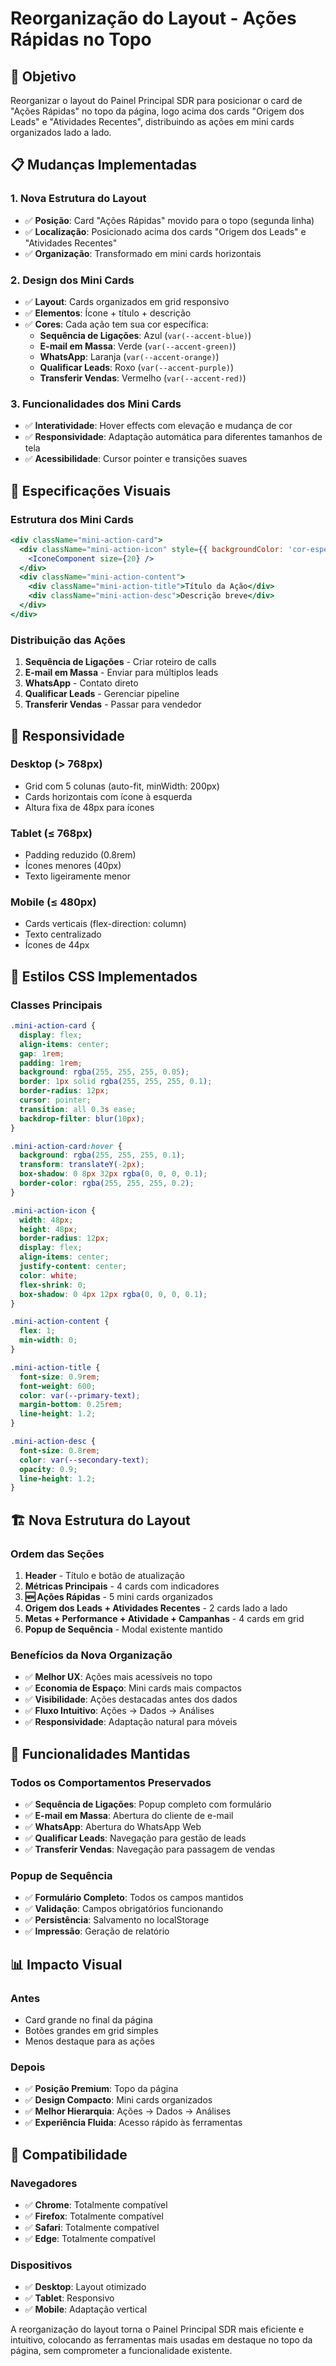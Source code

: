 # Reorganização do Layout - Ações Rápidas no Topo

## 🎯 Objetivo
Reorganizar o layout do Painel Principal SDR para posicionar o card de "Ações Rápidas" no topo da página, logo acima dos cards "Origem dos Leads" e "Atividades Recentes", distribuindo as ações em mini cards organizados lado a lado.

## 📋 Mudanças Implementadas

### 1. **Nova Estrutura do Layout**
- ✅ **Posição**: Card "Ações Rápidas" movido para o topo (segunda linha)
- ✅ **Localização**: Posicionado acima dos cards "Origem dos Leads" e "Atividades Recentes"
- ✅ **Organização**: Transformado em mini cards horizontais

### 2. **Design dos Mini Cards**
- ✅ **Layout**: Cards organizados em grid responsivo
- ✅ **Elementos**: Ícone + título + descrição
- ✅ **Cores**: Cada ação tem sua cor específica:
  - **Sequência de Ligações**: Azul (`var(--accent-blue)`)
  - **E-mail em Massa**: Verde (`var(--accent-green)`)
  - **WhatsApp**: Laranja (`var(--accent-orange)`)
  - **Qualificar Leads**: Roxo (`var(--accent-purple)`)
  - **Transferir Vendas**: Vermelho (`var(--accent-red)`)

### 3. **Funcionalidades dos Mini Cards**
- ✅ **Interatividade**: Hover effects com elevação e mudança de cor
- ✅ **Responsividade**: Adaptação automática para diferentes tamanhos de tela
- ✅ **Acessibilidade**: Cursor pointer e transições suaves

## 🎨 Especificações Visuais

### Estrutura dos Mini Cards
```jsx
<div className="mini-action-card">
  <div className="mini-action-icon" style={{ backgroundColor: 'cor-específica' }}>
    <IconeComponent size={20} />
  </div>
  <div className="mini-action-content">
    <div className="mini-action-title">Título da Ação</div>
    <div className="mini-action-desc">Descrição breve</div>
  </div>
</div>
```

### Distribuição das Ações
1. **Sequência de Ligações** - Criar roteiro de calls
2. **E-mail em Massa** - Enviar para múltiplos leads
3. **WhatsApp** - Contato direto
4. **Qualificar Leads** - Gerenciar pipeline
5. **Transferir Vendas** - Passar para vendedor

## 📱 Responsividade

### Desktop (> 768px)
- Grid com 5 colunas (auto-fit, minWidth: 200px)
- Cards horizontais com ícone à esquerda
- Altura fixa de 48px para ícones

### Tablet (≤ 768px)
- Padding reduzido (0.8rem)
- Ícones menores (40px)
- Texto ligeiramente menor

### Mobile (≤ 480px)
- Cards verticais (flex-direction: column)
- Texto centralizado
- Ícones de 44px

## 🔧 Estilos CSS Implementados

### Classes Principais
```css
.mini-action-card {
  display: flex;
  align-items: center;
  gap: 1rem;
  padding: 1rem;
  background: rgba(255, 255, 255, 0.05);
  border: 1px solid rgba(255, 255, 255, 0.1);
  border-radius: 12px;
  cursor: pointer;
  transition: all 0.3s ease;
  backdrop-filter: blur(10px);
}

.mini-action-card:hover {
  background: rgba(255, 255, 255, 0.1);
  transform: translateY(-2px);
  box-shadow: 0 8px 32px rgba(0, 0, 0, 0.1);
  border-color: rgba(255, 255, 255, 0.2);
}

.mini-action-icon {
  width: 48px;
  height: 48px;
  border-radius: 12px;
  display: flex;
  align-items: center;
  justify-content: center;
  color: white;
  flex-shrink: 0;
  box-shadow: 0 4px 12px rgba(0, 0, 0, 0.1);
}

.mini-action-content {
  flex: 1;
  min-width: 0;
}

.mini-action-title {
  font-size: 0.9rem;
  font-weight: 600;
  color: var(--primary-text);
  margin-bottom: 0.25rem;
  line-height: 1.2;
}

.mini-action-desc {
  font-size: 0.8rem;
  color: var(--secondary-text);
  opacity: 0.9;
  line-height: 1.2;
}
```

## 🏗️ Nova Estrutura do Layout

### Ordem das Seções
1. **Header** - Título e botão de atualização
2. **Métricas Principais** - 4 cards com indicadores
3. **🆕 Ações Rápidas** - 5 mini cards organizados
4. **Origem dos Leads + Atividades Recentes** - 2 cards lado a lado
5. **Metas + Performance + Atividade + Campanhas** - 4 cards em grid
6. **Popup de Sequência** - Modal existente mantido

### Benefícios da Nova Organização
- ✅ **Melhor UX**: Ações mais acessíveis no topo
- ✅ **Economia de Espaço**: Mini cards mais compactos
- ✅ **Visibilidade**: Ações destacadas antes dos dados
- ✅ **Fluxo Intuitivo**: Ações → Dados → Análises
- ✅ **Responsividade**: Adaptação natural para móveis

## 🎯 Funcionalidades Mantidas

### Todos os Comportamentos Preservados
- ✅ **Sequência de Ligações**: Popup completo com formulário
- ✅ **E-mail em Massa**: Abertura do cliente de e-mail
- ✅ **WhatsApp**: Abertura do WhatsApp Web
- ✅ **Qualificar Leads**: Navegação para gestão de leads
- ✅ **Transferir Vendas**: Navegação para passagem de vendas

### Popup de Sequência
- ✅ **Formulário Completo**: Todos os campos mantidos
- ✅ **Validação**: Campos obrigatórios funcionando
- ✅ **Persistência**: Salvamento no localStorage
- ✅ **Impressão**: Geração de relatório

## 📊 Impacto Visual

### Antes
- Card grande no final da página
- Botões grandes em grid simples
- Menos destaque para as ações

### Depois
- ✅ **Posição Premium**: Topo da página
- ✅ **Design Compacto**: Mini cards organizados
- ✅ **Melhor Hierarquia**: Ações → Dados → Análises
- ✅ **Experiência Fluida**: Acesso rápido às ferramentas

## 🔄 Compatibilidade

### Navegadores
- ✅ **Chrome**: Totalmente compatível
- ✅ **Firefox**: Totalmente compatível
- ✅ **Safari**: Totalmente compatível
- ✅ **Edge**: Totalmente compatível

### Dispositivos
- ✅ **Desktop**: Layout otimizado
- ✅ **Tablet**: Responsivo
- ✅ **Mobile**: Adaptação vertical

A reorganização do layout torna o Painel Principal SDR mais eficiente e intuitivo, colocando as ferramentas mais usadas em destaque no topo da página, sem comprometer a funcionalidade existente.
